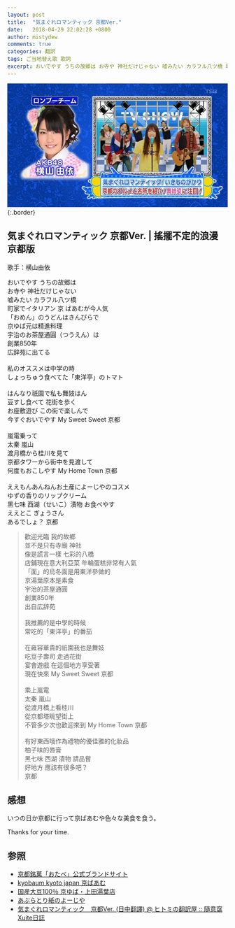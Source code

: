 ```yaml
---
layout: post
title:  "気まぐれロマンティック 京都Ver."
date:   2018-04-29 22:02:28 +0800
author: mistydew
comments: true
categories: 翻訳
tags: ご当地替え歌 歌詞
excerpt: おいでやす うちの故郷は お寺や 神社だけじゃない 嘘みたい カラフル八ツ橋 町家でイタリアン 京 ばあむが今人気
---
```

![ご当地替え歌](/images/cover/misc/ご当地替え歌.jpg){:.border}

## 気まぐれロマンティック 京都Ver. | 搖擺不定的浪漫 京都版

歌手：横山由依

<div class="lyric-original">
<p>
おいでやす うちの故郷は<br>
お寺や 神社だけじゃない<br>
嘘みたい カラフル八ツ橋<br>
町家でイタリアン 京 ばあむが今人気<br>
「おめん」のうどんはきんぴらで<br>
京ゆば元は精進料理<br>
宇治のお茶屋通圓（つうえん）は<br>
創業850年<br>
広辞苑に出てる<br>
<br>
私のオススメは中学の時<br>
しょっちゅう食べてた「東洋亭」のトマト<br>
<br>
はんなり祇園で私も舞妓はん<br>
豆すし食べて 花街を歩く<br>
お座敷遊び この街で楽しんで<br>
今すぐおいでやす My Sweet Sweet 京都<br>
<br>
嵐電乗って<br>
太秦 嵐山<br>
渡月橋から桂川を見て<br>
京都タワーから街中を見渡して<br>
何度もおこしやす My Home Town 京都<br>
<br>
ええもんあんねんお土産によーじやのコスメ<br>
ゆずの香りのリップクリーム<br>
黑七味 西湖（せいこ）漬物 お食べやす<br>
ええとこ ぎょうさん<br>
あるでしょ？ 京都
</p>
</div>

<div class="lyric-translation">
<blockquote>
歡迎光臨 我的故鄉<br>
並不是只有寺廟 神社<br>
像是謊言一樣 七彩的八橋<br>
店鋪現在意大利亞菜 年輪蛋糕非常有人氣<br>
「面」的烏冬面是用東洋參做的<br>
京湯葉原本是素食<br>
宇治的茶屋通圓<br>
創業850年<br>
出自広辞苑<br>
<br>
我推薦的是中學的時候<br>
常吃的「東洋亭」的番茄<br>
<br>
在雍容華貴的祇園我也是舞妓<br>
吃豆子壽司 走過花街<br>
宴會遊戲 在這個地方享受著<br>
現在快來 My Sweet Sweet 京都<br>
<br>
乘上嵐電<br>
太秦 嵐山<br>
從渡月橋上看桂川<br>
從京都塔眺望街上<br>
不管多少次也歡迎來到 My Home Town 京都<br>
<br>
有好東西哦作為禮物的優佳雅的化妝品<br>
柚子味的唇膏<br>
黑七味 西湖 漬物 請品嘗<br>
好地方 應該有很多吧？<br>
京都
</blockquote>
</div>

## 感想

いつの日か京都に行って京ばあむや色々な美食を食う。

Thanks for your time.

## 参照

* [京都銘菓「おたべ」公式ブランドサイト](http://otabe.kyoto.jp)
* [kyobaum kyoto japan 京ばあむ](http://kyobaum.shop)
* [国産大豆100％ 京ゆば・上田湯葉店](http://www.ueda-yuba.co.jp)
* [あぶらとり紙のよーじや](http://www.yojiya.co.jp)
* [気まぐれロマンティック　京都Ver.  (日中翻譯) @ ヒトミの翻訳屋 :: 隨意窩 Xuite日誌](https://blog.xuite.net/cheriefung1995/hkblog/88030108-%E6%B0%97%E3%81%BE%E3%81%90%E3%82%8C%E3%83%AD%E3%83%9E%E3%83%B3%E3%83%86%E3%82%A3%E3%83%83%E3%82%AF%E3%80%80%E4%BA%AC%E9%83%BDVer.++%28%E6%97%A5%E4%B8%AD%E7%BF%BB%E8%AD%AF%29)
